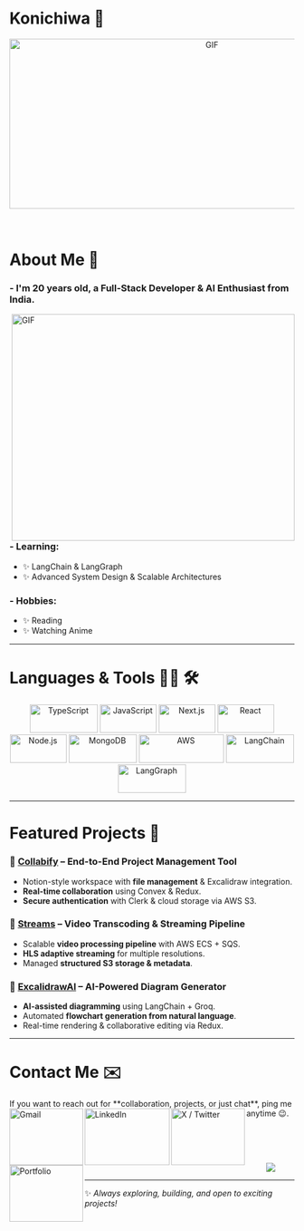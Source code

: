 # Konichiwa 👋

<div align="center">
<img height="300" width="700" alt="GIF" src="https://github.com/chill-czar/chill-czar-assets/blob/main/assets/techwave.gif">
</div>

</br>
</br>

# About Me 💬

### - I'm 20 years old, a **Full-Stack Developer & AI Enthusiast** from India.  

<img height="400" width="500" alt="GIF" align="right" src="https://github.com/chill-czar/chill-czar-assets/blob/main/assets/ai-coding.gif">

### - Learning:
- ✨ LangChain & LangGraph  
- ✨ Advanced System Design & Scalable Architectures  

### - Hobbies:
- ✨ Reading  
- ✨ Watching Anime  

---

# Languages & Tools 👨‍💻 🛠

<p align="center">

<img src="https://github.com/chill-czar/chill-czar-assets/blob/main/assets/icons/typescript.png" alt="TypeScript" width="120" height="50">  
<img src="https://github.com/chill-czar/chill-czar-assets/blob/main/assets/icons/javascript.png" alt="JavaScript" width="100" height="50">  
<img src="https://github.com/chill-czar/chill-czar-assets/blob/main/assets/icons/nextjs.png" alt="Next.js" width="100" height="50">  
<img src="https://github.com/chill-czar/chill-czar-assets/blob/main/assets/icons/react.png" alt="React" width="100" height="50">  
<img src="https://github.com/chill-czar/chill-czar-assets/blob/main/assets/icons/nodejs.png" alt="Node.js" width="100" height="50">  
<img src="https://github.com/chill-czar/chill-czar-assets/blob/main/assets/icons/mongodb.png" alt="MongoDB" width="120" height="50">  
<img src="https://github.com/chill-czar/chill-czar-assets/blob/main/assets/icons/aws.png" alt="AWS" width="150" height="50">  
<img src="https://github.com/chill-czar/chill-czar-assets/blob/main/assets/icons/langchain.png" alt="LangChain" width="120" height="50">  
<img src="https://github.com/chill-czar/chill-czar-assets/blob/main/assets/icons/langgraph.png" alt="LangGraph" width="120" height="50">  

</p>

---

# Featured Projects 🚀

### 🔹 [Collabify](https://github.com/chill-czar/Collabify) – End-to-End Project Management Tool
- Notion-style workspace with **file management** & Excalidraw integration.  
- **Real-time collaboration** using Convex & Redux.  
- **Secure authentication** with Clerk & cloud storage via AWS S3.  

### 🔹 [Streams](https://github.com/chill-czar/streams) – Video Transcoding & Streaming Pipeline
- Scalable **video processing pipeline** with AWS ECS + SQS.  
- **HLS adaptive streaming** for multiple resolutions.  
- Managed **structured S3 storage & metadata**.  

### 🔹 [ExcalidrawAI](https://github.com/chill-czar/ExcalidrawAi) – AI-Powered Diagram Generator
- **AI-assisted diagramming** using LangChain + Groq.  
- Automated **flowchart generation from natural language**.  
- Real-time rendering & collaborative editing via Redux.  

---

# Contact Me ✉️  

<p>
If you want to reach out for **collaboration, projects, or just chat**, ping me anytime 😉.  

<a href="mailto:aisarthak2@gmail.com">
  <img align="left" alt="Gmail" width="130" height="100" src="https://github.com/Xx-Ashutosh-xX/Xx-Ashutosh-xX/blob/master/assets/icons/gmail.png" />
</a>
<a href="https://www.linkedin.com/in/its-sarthak-chaudhari">
  <img align="left" alt="LinkedIn" width="150" height="100" src="https://github.com/Xx-Ashutosh-xX/Xx-Ashutosh-xX/blob/master/assets/icons/linkedin.png" />
</a>
<a href="https://x.com/chill_czar">
  <img align="left" alt="X / Twitter" width="130" height="100" src="https://github.com/Xx-Ashutosh-xX/Xx-Ashutosh-xX/blob/master/assets/icons/twitter.png" />
</a>
<a href="https://chill-czar.github.io/new-portfolio/">
  <img align="left" alt="Portfolio" width="130" height="100" src="https://github.com/Xx-Ashutosh-xX/Xx-Ashutosh-xX/blob/master/assets/icons/portfolio.png" />
</a>
</p>

</br>
</br>
</br>

<p align="center">  
  <a href="https://github.com/anuraghazra/github-readme-stats"> 
<img src="https://github-readme-stats.vercel.app/api?username=chill-czar&show_icons=true&theme=radical"/>
  </a>
</p>

---

✨ *Always exploring, building, and open to exciting projects!*